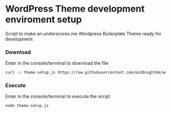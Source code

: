 # WordPress Theme development enviroment setup
Script to make an underscores.me Wordpress Boilerplate Theme ready for development

### Download

Enter in the console/terminal to download the file

```sh
curl -o theme-setup.js https://raw.githubusercontent.com/middnightde/wordpress-theme-development-enviroment-setup/main/theme-setup.js
```

### Execute

Enter in the console/terminal to execute the script

```sh
node theme-setup.js
```
